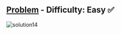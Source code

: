 [Problem](https://www.hackerrank.com/challenges/30-arrays/problem) - Difficulty: Easy :white_check_mark:
---
![solution14](https://user-images.githubusercontent.com/44196434/152367081-9c98b5ef-8979-4e3b-a877-2dc88d2c0ec1.png)
